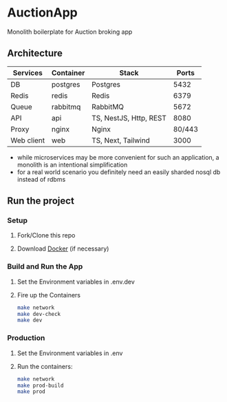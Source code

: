 # AuctionApp

Monolith boilerplate for Auction broking app

## Architecture

| Services    | Container | Stack                  | Ports  |
| ----------- | --------- | ---------------------- | ------ |
| DB          | postgres  | Postgres               | 5432   |
| Redis       | redis     | Redis                  | 6379   |
| Queue       | rabbitmq  | RabbitMQ               | 5672   |
| API         | api       | TS, NestJS, Http, REST | 8080   |
| Proxy       | nginx     | Nginx                  | 80/443 |
| Web client  | web       | TS, Next, Tailwind     | 3000   |

- while microservices may be more convenient for such an application, a monolith is an intentional simplification
- for a real world scenario you definitely need an easily sharded nosql db instead of rdbms

## Run the project

### Setup

1. Fork/Clone this repo

1. Download [Docker](https://docs.docker.com/desktop/mac/install/) (if necessary)

### Build and Run the App

1. Set the Environment variables in .env.dev

1. Fire up the Containers

   ```sh
   make network
   make dev-check
   make dev
   ```

### Production

1. Set the Environment variables in .env

1. Run the containers:

   ```sh
   make network
   make prod-build
   make prod
   ```
